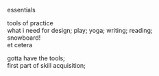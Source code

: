 essentials  

tools of practice  
what i need for design; play; yoga; writing; reading;  
snowboard!  
et cetera

gotta have the tools;  
first part of skill acquisition;  